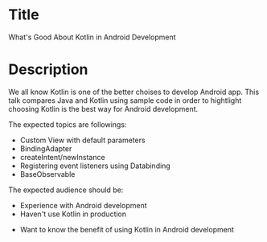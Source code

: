 # Title 

What's Good About Kotlin in Android Development

# Description

We all know Kotlin is one of the better choises to develop Android app. This talk compares Java and Kotlin using sample code in order to hightlight choosing Kotlin is the best way for Android development. 

The expected topics are followings:

* Custom View with default parameters
* BindingAdapter
* createIntent/newInstance
* Registering event listeners using Databinding
* BaseObservable

The expected audience should be:

* Experience with Android development
* Haven't use Kotlin in production
+ Want to know the benefit of using Kotlin in Android development
